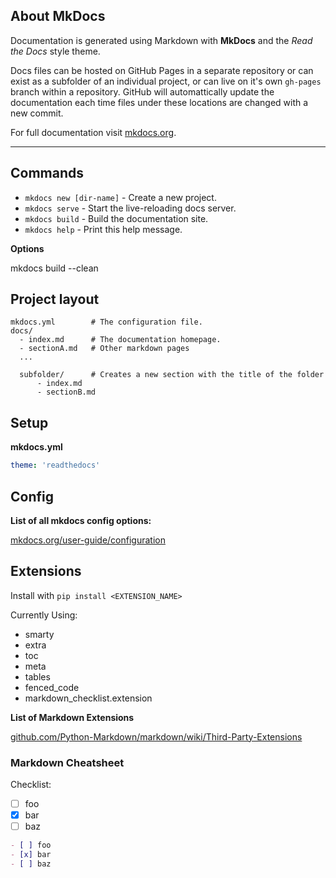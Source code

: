 ## About MkDocs

Documentation is generated using Markdown with __MkDocs__ and the *Read the Docs* style theme.

Docs files can be hosted on GitHub Pages in a separate repository or can exist as a subfolder of an individual project, or can live on it's own `gh-pages` branch within a repository. GitHub will automattically update the documentation each time files under these locations are changed with a new commit.

For full documentation visit [mkdocs.org](https://mkdocs.org).


---

## Commands

* `mkdocs new [dir-name]` - Create a new project.
* `mkdocs serve` - Start the live-reloading docs server.
* `mkdocs build` - Build the documentation site.
* `mkdocs help` - Print this help message.


__Options__

mkdocs build --clean


## Project layout

    mkdocs.yml        # The configuration file.
    docs/
      - index.md      # The documentation homepage.
      - sectionA.md   # Other markdown pages
      ...

      subfolder/      # Creates a new section with the title of the folder
          - index.md
          - sectionB.md  

## Setup

**mkdocs.yml**

```yaml
theme: 'readthedocs'
```

## Config

__List of all mkdocs config options:__

[mkdocs.org/user-guide/configuration](https://www.mkdocs.org/user-guide/configuration/)


## Extensions

Install with `pip install <EXTENSION_NAME>`

Currently Using:

- smarty
- extra
- toc
- meta
- tables
- fenced_code
- markdown_checklist.extension


__List of Markdown Extensions__

[github.com/Python-Markdown/markdown/wiki/Third-Party-Extensions](https://github.com/Python-Markdown/markdown/wiki/Third-Party-Extensions)

### Markdown Cheatsheet

Checklist:

- [ ] foo
- [x] bar
- [ ] baz

```md
- [ ] foo
- [x] bar
- [ ] baz
```
